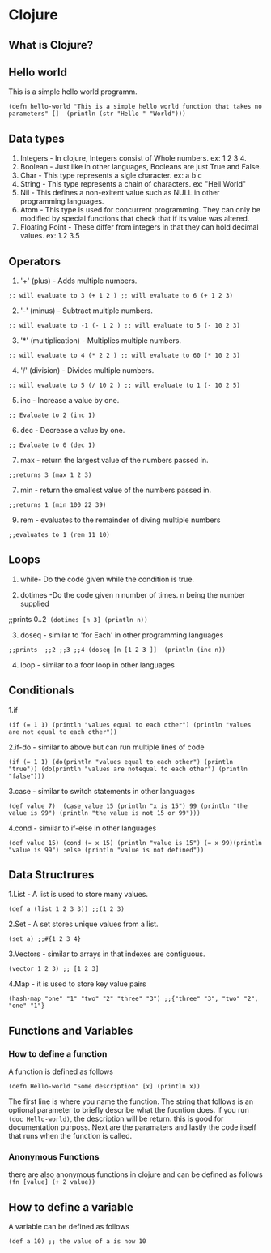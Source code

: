 # Clojure

## What is Clojure?

## Hello world
This is a simple hello world programm.

`(defn hello-world "This is a simple hello world function that takes no parameters"
  [] 
  (println (str "Hello " "World")))`
  
## Data types
1. Integers - In clojure, Integers consist of Whole numbers. ex: 1 2 3 4.
2. Boolean - Just like in other languages, Booleans are just True and False.
3. Char - This type represents a sigle character. ex: a b c
4. String - This type represents a chain of characters. ex: "Hell World"
5. Nil - This defines a non-exitent value such as NULL in other programming languages.
6. Atom - This type is used for concurrent programming. They can only be modified by special functions that check that if its value was altered.
7. Floating Point - These differ from integers in that they can hold decimal values. ex: 1.2 3.5

## Operators
1. '+' (plus) - Adds multiple numbers.

`;: will evaluate to 3
(+ 1 2 )
;; will evaluate to 6
(+ 1 2 3)`

2. '-' (minus) - Subtract  multiple numbers.

`;: will evaluate to -1
(- 1 2 )
;; will evaluate to 5
(- 10 2 3)`

3. '*' (multiplication) - Multiplies multiple numbers.

`;: will evaluate to 4
(* 2 2 )
;; will evaluate to 60
(* 10 2 3)`

4. '/' (division) - Divides multiple numbers.

`;: will evaluate to 5
(/ 10 2 )
;; will evaluate to 1
(- 10 2 5)`

5. inc - Increase a value by one.

`;; Evaluate to 2
(inc 1)`

6. dec - Decrease a value by one.

`;; Evaluate to 0
(dec 1)`

7. max - return the largest value of the numbers passed in.

`;;returns 3
(max 1 2 3)`

7. min - return the smallest value of the numbers passed in.

`;;returns 1
(min 100 22 39)`

9. rem - evaluates to the remainder of diving multiple numbers

`;;evaluates to 1
(rem 11 10)`

## Loops
1. while- Do the code given while the condition is true.

2. dotimes -Do the code given n number of times. n being the number supplied 

;;prints 0..2`
(dotimes [n 3]
  (println n))`

3. doseq - similar to 'for Each' in other programming languages

`;;prints 
;;2
;;3
;;4
(doseq [n [1 2 3 ]] 
  (println (inc n))`
  
4. loop - similar to a foor loop in other languages


## Conditionals
1.if

`(if (= 1 1)
  (println "values equal to each other")
  (println "values are not equal to each other"))
  `
  
2.if-do - similar to above but can run multiple lines of code

`(if (= 1 1)
      (do(println "values equal to each other")
         (println "true"))
      (do(println "values are notequal to each other")
         (println "false")))
`

3.case - similar to switch statements in other languages

`
 (def value 7) 
   (case value 15 (println "x is 15")
      99 (println "the value is 99")
      (println "the value is not 15 or 99")))
`

4.cond - similar to if-else in other languages

`
(def value 15)
   (cond
      (= x 15) (println "value is 15")
      (= x 99)(println "value is 99")
      :else (println "value is not defined"))
`

## Data Structrures
1.List - A list is used to store many values.

`(def a (list 1 2 3 3))
;;(1 2 3)`

2.Set - A set stores unique values from a list.

`(set a)
;;#{1 2 3 4}`

3.Vectors - similar to arrays in that indexes are contiguous.

`(vector 1 2 3)
;; [1 2 3]`

4.Map - it is used to store key value pairs

`
(hash-map "one" "1" "two" "2" "three" "3")
;;{"three" "3", "two" "2", "one" "1"}
`

## Functions and Variables

### How to define a function 
 A function is defined as follows 
 
 `(defn Hello-world
 "Some description"
 [x]
 (println x))`

The first line is where you name the function. The string that follows is an optional parameter to briefly describe what the fucntion does. if you run `(doc Hello-world)`, the description will be return. this is good for documentation purposs. Next are the paramaters and lastly the code itself that runs when the function is called.
### Anonymous Functions
there are also anonymous functions in clojure and can be defined as follows
`(fn [value] (+ 2 value))`

## How to define a variable
A variable can be defined as follows

`(def a 10)
;; the value of a is now 10
`

